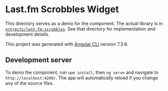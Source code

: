 # Last.fm Scrobbles Widget

This directory serves as a demo for the component. The actual library is in [`projects/last-fm-scrobbles`](https://github.com/rameezv/LastFmScrobblesWidget/tree/master/projects/last-fm-scrobbles). See that directory for implementation and development details.

This project was generated with [Angular CLI](https://github.com/angular/angular-cli) version 7.3.8.

## Development server

To demo the component, run `npm install`, then `ng serve` and navigate to `http://localhost:4200/`. The app will automatically reload if you change any of the source files.

